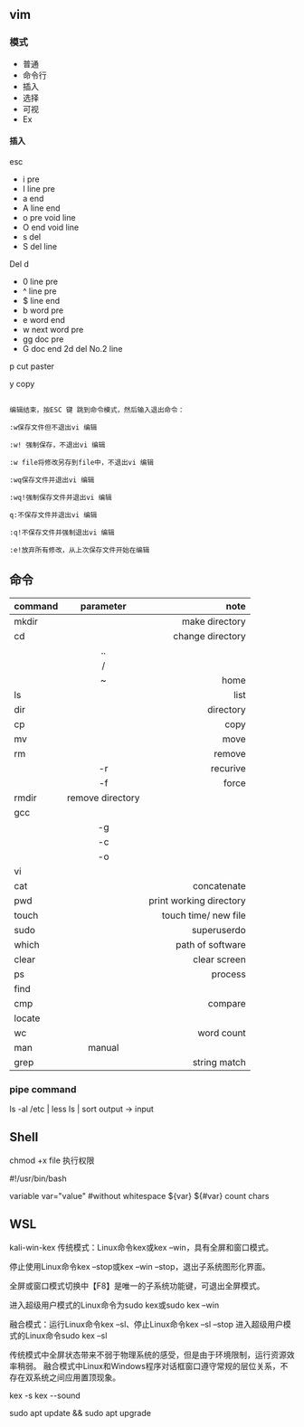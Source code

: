 ## vim

### 模式

- 普通
- 命令行
- 插入
- 选择
- 可视
- Ex

#### 插入
esc
- i pre
- I line pre
- a end
- A line end
- o pre void line
- O end void line
- s del 
- S del line

Del 
d
- 0 line pre
- ^ line pre
- $ line end
- b word pre
- e word end
- w next word pre
- gg doc pre
- G doc end
2d del No.2 line

p cut paster

y copy

```进入编辑模式，按 o 进行编辑

编辑结束，按ESC 键 跳到命令模式，然后输入退出命令：

:w保存文件但不退出vi 编辑

:w! 强制保存，不退出vi 编辑

:w file将修改另存到file中，不退出vi 编辑

:wq保存文件并退出vi 编辑

:wq!强制保存文件并退出vi 编辑

q:不保存文件并退出vi 编辑

:q!不保存文件并强制退出vi 编辑

:e!放弃所有修改，从上次保存文件开始在编辑
```
## 命令

|command|parameter|note|
|:--|:--:|--:|
|mkdir||make directory|
|cd||change directory|
||..||
||/||
||~|home|
|ls||list|
|dir||directory|
|cp||copy|
|mv||move|
|rm||remove|
||-r|recurive|
||-f|force|
|rmdir|remove directory||
|gcc|||
||-g||
||-c||
||-o||
|vi|||
|cat||concatenate|
|pwd||print working directory|
|touch||touch time/ new file|
|sudo||superuserdo|
|which||path of software|
|clear||clear screen|
|ps||process|
|find|||
|cmp||compare|
|locate|||
|wc||word count|
|man|manual||
|grep||string match|

### pipe command

ls -al /etc | less
ls | sort
output -> input

## Shell

chmod +x file 执行权限

#!/usr/bin/bash

variable var="value" #without whitespace
${var}
${#var} count chars
## WSL
kali-win-kex
传统模式：Linux命令kex或kex –win，具有全屏和窗口模式。

停止使用Linux命令kex –stop或kex –win –stop，退出子系统图形化界面。

全屏或窗口模式切换中【F8】是唯一的子系统功能键，可退出全屏模式。

进入超级用户模式的Linux命令为sudo kex或sudo kex –win


融合模式：运行Linux命令kex –sl、停止Linux命令kex –sl –stop
进入超级用户模式的Linux命令sudo kex –sl

传统模式中全屏状态带来不弱于物理系统的感受，但是由于环境限制，运行资源效率稍弱。
融合模式中Linux和Windows程序对话框窗口遵守常规的层位关系，不存在双系统之间应用置顶现象。

kex -s
kex --sound

sudo apt update && sudo apt upgrade
